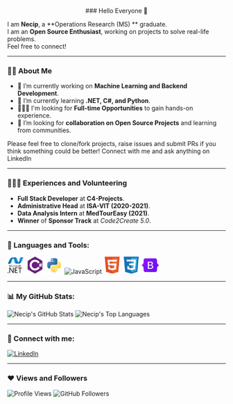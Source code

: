 <p align="center">
### Hello Everyone 👋

I am **Necip**, a **Operations Research (MS) ** graduate.  
I am an **Open Source Enthusiast**, working on projects to solve real-life problems.  
Feel free to connect!  

---

### 🙋‍♂️ About Me
- 🔭 I’m currently working on **Machine Learning and Backend Development**.
- 🌱 I’m currently learning **.NET, C#, and Python**.
- 👩🏻‍🎓 I'm looking for **Full-time Opportunities** to gain hands-on experience.
- 👯 I’m looking for **collaboration on Open Source Projects** and learning from communities.

Please feel free to clone/fork projects, raise issues and submit PRs if you think something could be better!
Connect with me and ask anything on LinkedIn  

---

### 👩🏻‍🎓 Experiences and Volunteering
- **Full Stack Developer** at **C4-Projects**.
- **Administrative Head** at **ISA-VIT (2020-2021)**.
- **Data Analysis Intern** at **MedTourEasy (2021)**.
- **Winner** of **Sponsor Track** at *Code2Create 5.0*.

---

### 🚀 Languages and Tools:
<p align="left">
  <img src="https://github.com/devicons/devicon/blob/v2.16.0/icons/dot-net/dot-net-original-wordmark.svg" height="40" width="40" alt=".NET"/>
  <img src="https://github.com/devicons/devicon/blob/v2.16.0/icons/csharp/csharp-plain.svg" height="40" width="40" alt="C#"/>
  <img src="https://github.com/devicons/devicon/blob/v2.16.0/icons/python/python-original.svg" height="40" width="40" alt="Python"/>
  <img src="https://cdn.jsdelivr.net/gh/devicons/devicon/icons/javascript/javascript-original.svg" height="40" width="40" alt="JavaScript"/>
  <img src="https://github.com/devicons/devicon/blob/v2.16.0/icons/html5/html5-original.svg" height="40" width="40" alt="HTML"/>
  <img src="https://github.com/devicons/devicon/blob/v2.16.0/icons/css3/css3-original.svg" height="40" width="40" alt="CSS"/>
  <img src="https://github.com/devicons/devicon/blob/v2.16.0/icons/bootstrap/bootstrap-original.svg" height="40" width="40" alt="Bootstrap"/>
</p>

---

### 📊 My GitHub Stats:
<p align="left">
  <img src="https://github-readme-stats.vercel.app/api?username=airnec&show_icons=true&theme=tokyonight" alt="Necip's GitHub Stats"/>
  <img src="https://github-readme-stats.vercel.app/api/top-langs/?username=airnec&layout=compact&theme=tokyonight" alt="Necip's Top Languages"/>
</p>

---

### 🤝 Connect with me:
[![LinkedIn](https://img.shields.io/badge/-Necip-blue?style=flat-square&logo=Linkedin&logoColor=white&link=https://www.linkedin.com/in/necip-d-5283aa292/)](https://www.linkedin.com/in/necip-d-5283aa292/)

---

### ❤ Views and Followers
![Profile Views](https://komarev.com/ghpvc/?username=airnec&style=flat-square)
![GitHub Followers](https://img.shields.io/github/followers/airnec?style=flat-square)

</p>
